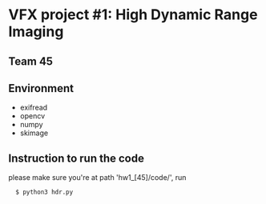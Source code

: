 # VFX project #1: High Dynamic Range Imaging
## Team 45

## Environment
 - exifread
 - opencv
 - numpy
 - skimage

## Instruction to run the code
please make sure you're at path 'hw1_[45]/code/', run 
```
  $ python3 hdr.py 
```